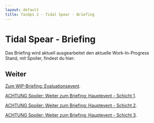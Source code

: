 ```yaml
---
layout: default
title: TacOps 2 - Tidal Spear - Briefing
---
```


# Tidal Spear - Briefing



Das Briefing wird aktuell ausgearbeitet den aktuelle Work-In-Progress Stand, mit Spoiler, findest du hier:

## Weiter

[Zum WIP-Briefing: Evaluationsevent](./briefing-main-event-2.html).

[ACHTUNG Spoiler: Weiter zum Briefing: Hauptevent - Schicht 1](./briefing-main-event-1.html).

[ACHTUNG Spoiler: Weiter zum Briefing: Hauptevent - Schicht 2](./briefing-main-event-2.html).

[ACHTUNG Spoiler: Weiter zum Briefing: Hauptevent - Schicht 3](./briefing-main-event-3.html).
